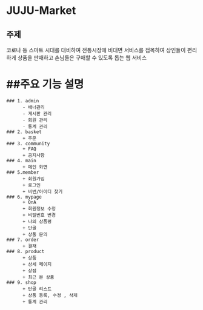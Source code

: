 # JUJU-Market
## 주제

  코로나 등 스마트 시대를 대비하여 전통시장에 비대면 서비스를 접목하여 상인들이 편리하게 상품을 판매하고 손님들은 구매할 수 있도록 돕는 웹 서비스 
  
##주요 기능 설명
===================
```
### 1. admin
      - 배너관리 
      - 게시판 관리
      - 회원 관리
      - 통계 관리 
### 2. basket
      + 주문 
### 3. community
      + FAQ 
      + 공지사항 
### 4. main
      + 메인 화면 
### 5.member
      + 회원가입
      + 로그인 
      + 비번/아이디 찾기
### 6. mypage
      + QnA
      + 회원정보 수정
      + 비밀번호 변경
      + 나의 상품평
      + 단골 
      + 상품 문의 
### 7. order
      + 결재 
### 8. product
      + 상품
      + 상세 페이지
      + 상점
      + 최근 본 상품
### 9. shop
      + 단골 리스트
      + 상품 등록, 수정 , 삭제 
      + 통계 관리 
```

